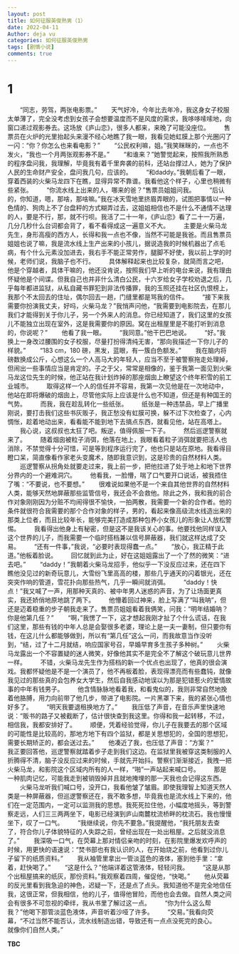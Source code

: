 ```yaml
---
layout: post
title: 如何征服英俊熟男（1）
date: 2022-04-11
Author: deja vu
categories: 如何征服英俊熟男
tags: [剧情小说]
comments: true
--- 
```

# 1
&emsp;&emsp;“同志，劳驾，两张电影票。”
&emsp;&emsp;天气好冷，今年比去年冷，我这身女子校服太单薄了，完全没考虑到女孩子会想要温度而不是风度的需求，我哆哆嗦嗦地，向窗口递过观影券去。这场放《庐山恋》，很多人都来，来晚了可能没座位。
&emsp;&emsp;售票员在火炉的光里抬起头来漫不经心地瞧了我一眼，我看见她虹膜上那个光圈闪了一闪：“你？你怎么也来看电影？”
&emsp;&emsp;“公民权利嘛，姐。”我笑眯眯的，一点也不发火，“我也一个月两张观影券不是。”
&emsp;&emsp;“和谁来？”她警觉起来，按照我所熟悉的程序盘问我，我理解，毕竟我有着千里奔袭的前科，还站台撑过人，她为了保护人民的生命财产安全，盘问我几句，应该的。
&emsp;&emsp;“和daddy。”我朝后看了一眼，穿着西装的火柴马龙四下在瞧，显得异常不靠谱。我看他这个样子，心里也稍微有些紧张。
&emsp;&emsp;“你流水线上出来的人，哪来的爸？”售票员姐姐问我。
&emsp;&emsp;“后认的，你知道，嗯，那啥，那啥嘛。”我在冰天雪地里挤眉弄眼的，试图把事情以一种色情的、狗肉上不了台盘秤的方式糊弄过去，这姐姐相信也不是什么不通情不达理的人，要是不行，那，就不行呗。我活了二十一年，《庐山恋》看了二十一万遍，几分几秒什么台词都会背了，看不看得成这一遍意义不大。
&emsp;&emsp;主要是火柴马龙先生，身形高瘦的西方人，长得和我一点也不像，当然不可能是我爸。而且售票员姐姐也说了嘛，我是流水线上生产出来的小孩儿，据说造我的时候机器出了点毛病，有个什么元素没加进去，我右手不能正常劳作，腿脚不好使，我以前上学的时候，老师们说，我脑子也不行。
&emsp;&emsp;具体解释起来也比较复杂，就简而言之吧，他是个穿越者，具体干嘛的，他还没肯说，按照我们早上听的电台来说，我有理由怀疑他是个间谍。但我自己也并非什么清白公民，十六岁给女子学校劝退之后，几乎每年都进监狱，从私自藏书罪犯到非法传播罪，我的玉照还挂在社区仇恨榜上，我那个不太回去的住址，偶尔回去一趟，门缝里都是骂我的信件。
&emsp;&emsp;“接下来我需要你扮演我丈夫，好吗，火柴马龙？”我悄声问他，“我需要到电影院去，在那儿我们才能得到关于你儿子，另一个外来人的消息。你已经知道了，我们这里的女孩儿不能独立出现在室外，这是我需要你的原因。窝在出租屋里是不能打听到消息的，你说呢？”
&emsp;&emsp;他看了我一眼。
&emsp;&emsp;“我同意。”他干巴巴地说。
&emsp;&emsp;“好。”我换上一身改过腰围的女子校服，尽量打扮得清纯无害，“那向我描述一下你儿子的样貌。”
&emsp;&emsp;“183 cm，180 磅，黑发，蓝眼，有一簇白色额发。”
&emsp;&emsp;我在脑内将磅数换成公斤，心想这么一个人高马大的年轻人，应当不至于被警察拖走处理掉，但闹出一些事情应当是肯定的。子之于父，常常是相像的，鉴于我第一面见到火柴马龙这位先生的时候，他正站在我计划炸掉的那座烟囱上瞭望这个终年积雪的前工业城市。
&emsp;&emsp;取得这样一个人的信任并不容易，我第一次见他是在一次地动中，他站在即将爆破的烟囱上，尽管他实际上应该是什么也不知道，但还是有种国王的气势。
&emsp;&emsp;而我，我在趁乱转化一些纸张。
&emsp;&emsp;纸张是一种违禁品，早上广播里刚说，要打击我们这些书灰贩子，我正愁没有虹膜可换，躲不过下次检查了，心内惆怅，趁着地动出来，看看能不能到地下去搞点东西，就看见他，站在高塔上。
&emsp;&emsp;我心说，这叔叔也太狂了吧。叛逆，值得佩服一下子。
&emsp;&emsp;然后巡逻警察就来了。
&emsp;&emsp;随着烟囱被粒子消弭，他落在地上，我眼看着粒子消弭就要把活人也消除，不禁觉得十分可惜，可是等到程序运行完了，他也只是站在原地。我看得目瞪口呆，简直像看作家老头变魔术，随即我意识到，这是珍贵的自然材料人类。
&emsp;&emsp;巡逻警察从拐角处就要走过来，我上前一步，把他拉进了处于地上和地下世界分界内的一个避难洞穴。
&emsp;&emsp;他看我，一脸懵，喘了口气要开口说话，被我捂住了嘴：“不要说，也不要想。”
&emsp;&emsp;很难说如果他不是一个来自其他世界的自然材料人类，能够天然地屏蔽那些监管信号，我还会不会救他。除此之外，我和我的前合作对象刚刚因为分赃不均闹得很不愉快，一拍两散，我需要一个新的合作者。他的条件就很符合我需要的那个合作对象的样子，男的，看起来像高级流水线造出来的那类上位者，而且比较年长，能够完美打造成那种包养小女孩儿的形象让人放松警惕。
&emsp;&emsp;我看得出他身上有秘密，但是这不是我该关心的事。他要找他同样误入这个世界的儿子，而我需要一个临时搭档兼以信号屏蔽器，我们就这样达成了交易。
&emsp;&emsp;“还有一件事，”我说，“必要时表现得蠢一点。”
&emsp;&emsp;“放心，我正精于此道。”他板着脸说。
&emsp;&emsp;回忆就到此为止，好在这姐姐露出了一个了然的微笑：“进去吧。”
&emsp;&emsp;“daddy！”我朝着火柴马龙招手，他似乎一下没反应过来，还在四下瞧他没见过的新奇玩意儿，大雪纷飞里高高的楼，那些几乎通天的闪着银光，还在突突作响的管道，雪花扑向那些热气，几乎一瞬间就消弭。
&emsp;&emsp;“daddy！快点！”我又喊了一声，用那种天真的、被中年男人迷惑的声音，为了让场面更真实，我还娇俏地原地跳了两下。
&emsp;&emsp;他懵着回过神来，脸上写满了“叫我呐”，但还是迈着稳重的步子朝我走来了。售票员姐姐看着我俩笑，问我：“明年结婚呐？你是他第几任？”
&emsp;&emsp;“啊，”我愣了一下，这才想起我刚才扯了个什么谎话，在我们这里，那些有钱的中年人总是会娶很多老婆，理论上是一夫一妻制，但只要你有钱，在这儿什么都能够做到，所以有“第几任”这么一问，而我故意当作没听到，“结，过了十二月就结，响应国家号召，早婚早育多生孩子多种树。”
&emsp;&emsp;火柴马龙露出一个不容置疑的迷人微笑，好像他其实不是完全不了解这个破玩意儿世界一样。
&emsp;&emsp;不错，火柴马龙先生作为搭档的新一个优点也出现了，他真的很会演戏。我都怀疑他是不是一个演员了，他不再板着脸，表现得漂亮而有些蠢钝，就像我见过的那些真的会包养女大学生，然后自我感动地误以为那是犯错惹火的爱情故事的中年有钱男子。
&emsp;&emsp;他含情脉脉地看着我，和看鬼似的，我则非常自然地挽着他胳膊，用力向前带了他几步，带进了电影院。一片黑罩下来，我的紧张心情也好多了。
&emsp;&emsp;“明天我要退租换地方了。”
&emsp;&emsp;我压低了声音，在音乐声里快速地说：“贩书的路子又被截断了，估计很快查到我这里。你得和我一起转移，不过，相信我，我都安排好了。
&emsp;&emsp;顺便，凭着经验觉得，你儿子在我要去的那个区域的可能性是比较高的，那地方地下有四个监狱，都是关思想犯的，全国的思想犯，需要长期矫正的，都会送过去。”
&emsp;&emsp;他凑近了我，也压低了声音：“方案？”
&emsp;&emsp;我正要回答他，巡逻警察就踏着步子走到我们这边。在监狱里我被穿这类制服的人折腾得不清，脑子没反应过来的时候，手就先开始抖。警察们渐渐接近，我拽一把火柴马龙，和影院这个区域内所有的人一样，“啪”一声站起来喊口号。
&emsp;&emsp;那是一种肌肉记忆，可能我走到被销毁掉并且就地掩埋的那一天我也会记得这东西。
&emsp;&emsp;火柴马龙听我们喊口号，没开口，我看他皱了皱眉。即使我理智上知道天然人类是一种屏蔽器，但巡逻警察还在，我不敢多想，毕竟我也是流水线上下来的，他们在一定范围内，一定可以监测我的思想。我死死拉住他，小幅度地摇头，等到警察走远，人们三三两两坐下，电影已经演到庐山南麓枕流桥畔的枕流石。我也慢慢坐下，叹了一口气。
&emsp;&emsp;“我继续说，你先不要急。”我提醒他，“我托朋友去查了，符合你儿子体貌特征的人失踪之前，曾经出现在一处出租屋。之后就没消息了。”
&emsp;&emsp;我深吸一口气，在荧幕上那对情侣亲吻的时刻，在影院里爆发欢呼声的时候，用更快的语速说：“焚书部也有我认识的人，在开始烧之前，他看到过你儿子留下的纸质资料。”
&emsp;&emsp;我从袖管里拿出一管淡蓝色的液体，塞到他手里：“拿着，赶快喝了。”
&emsp;&emsp;“这是什么？”他端详着这管液体，轻轻问我。
&emsp;&emsp;“这是从那个出租屋搞来的纸灰，那份资料。”我观察着四周，催促他，“快喝。”
&emsp;&emsp;他从荧幕的反光里看到我急迫的神色，迟疑一下，还是点了点头。我知道他不是完全地信任我，这很正常，但我相信，他的儿子，值得他冒险，而他也会去做。自然人类之间会有很多不可忽视的牵绊，我从书里了解过这一点。
&emsp;&emsp;“你为什么这么帮我？”他喝下那管淡蓝色液体，声音听着沙哑了许多。
&emsp;&emsp;“交易。”我看向荧幕，“不过当然不能否认，流水线制造出错，导致还有一点点没死完的良心。
&emsp;&emsp;就像你们自然人类。”   

**TBC**